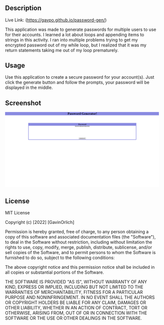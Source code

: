 # <Password-Generator>

## Description

Live Link: (https://gavpo.github.io/password-gen/)

This application was made to generate passwords for multiple users to use for their accounts. I learned a lot about loops and appending items to strings in this activity. I ran into multiple problems trying to get my encrypted password out of my while loop, but I realized that it was my return statements taking me out of my loop prematurely.


## Usage

Use this application to create a secure password for your account(s). Just click the generate button and follow the prompts, your password will be displayed in the middle.


## Screenshot

![Screenshot](./assets/images/screenshot.PNG)



## License

MIT License

Copyright (c) [2022] [GavinOrlich]

Permission is hereby granted, free of charge, to any person obtaining a copy of this software and associated documentation files (the "Software"), to deal in the Software without restriction, including without limitation the rights to use, copy, modify, merge, publish, distribute, sublicense, and/or sell copies of the Software, and to permit persons to whom the Software is furnished to do so, subject to the following conditions:

The above copyright notice and this permission notice shall be included in all copies or substantial portions of the Software.

THE SOFTWARE IS PROVIDED "AS IS", WITHOUT WARRANTY OF ANY KIND, EXPRESS OR IMPLIED, INCLUDING BUT NOT LIMITED TO THE WARRANTIES OF MERCHANTABILITY, FITNESS FOR A PARTICULAR PURPOSE AND NONINFRINGEMENT. IN NO EVENT SHALL THE AUTHORS OR COPYRIGHT HOLDERS BE LIABLE FOR ANY CLAIM, DAMAGES OR OTHER LIABILITY, WHETHER IN AN ACTION OF CONTRACT, TORT OR OTHERWISE, ARISING FROM, OUT OF OR IN CONNECTION WITH THE SOFTWARE OR THE USE OR OTHER DEALINGS IN THE SOFTWARE.